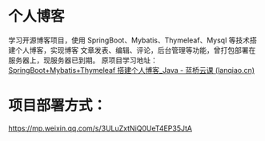 # 个人博客
学习开源博客项目，使用 SpringBoot、Mybatis、Thymeleaf、Mysql 等技术搭建个人博客，实现博客 文章发表、编辑、评论，后台管理等功能，曾打包部署在服务器上，现服务器已到期。
原项目学习地址：
[SpringBoot+Mybatis+Thymeleaf 搭建个人博客_Java - 蓝桥云课 (lanqiao.cn)](https://www.lanqiao.cn/courses/1367)
# 项目部署方式：
https://mp.weixin.qq.com/s/3ULuZxtNiQ0UeT4EP35JtA

